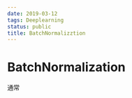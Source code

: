 ```yaml
---
date: 2019-03-12
tags: Deeplearning
status: public
title: BatchNormalizztion
---
```


# BatchNormalization

通常
